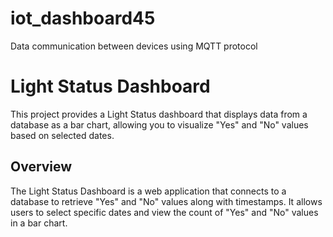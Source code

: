 # iot_dashboard45
Data communication between devices using MQTT protocol
# Light Status Dashboard

This project provides a Light Status dashboard that displays data from a database as a bar chart, allowing you to visualize "Yes" and "No" values based on selected dates.
## Overview

The Light Status Dashboard is a web application that connects to a database to retrieve "Yes" and "No" values along with timestamps. It allows users to select specific dates and view the count of "Yes" and "No" values in a bar chart.


